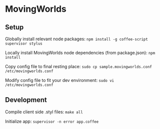 # MovingWorlds

## Setup

Globally install relevant node packages:
`npm install -g coffee-script supervisor stylus`

Locally install MovingWorlds node dependencies (from package.json):
`npm install`

Copy config file to final resting place:
`sudo cp sample.movingworlds.conf /etc/movingworlds.conf`

Modify config file to fit your dev environment:
`sudo vi /etc/movingworlds.conf` 


## Development

Compile client side .styl files:
`make all`

Initialize app:
`supervisor -n error app.coffee`
